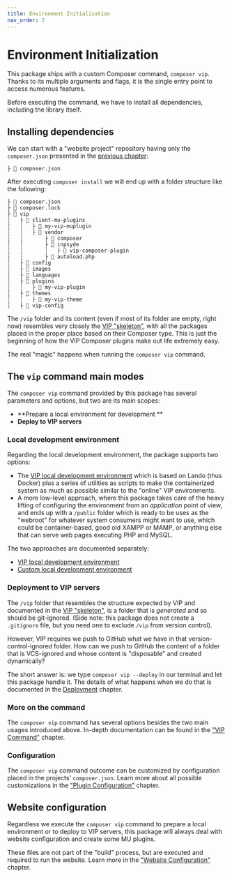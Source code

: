 ```yaml
---
title: Environment Initialization
nav_order: 2
---
```


# Environment Initialization

This package ships with a custom Composer command, `composer vip`.  Thanks to its multiple arguments and flags, it is the single entry point to access numerous features.

Before executing the command, we have to install all dependencies, including the library itself.



## Installing dependencies

We can start with a "website project" repository having only the `composer.json` presented in the [previous chapter](./001-getting-started.md):

```
├ 📄 composer.json
```

After executing `composer install` we will end up with a folder structure like the following:

```
├ 📄 composer.json
├ 📄 composer.lock
├ 📂 vip
┆   ├ 📂 client-mu-plugins
┆   ┆   ├ 📁 my-vip-muplugin
┆   ┆   ├ 📂 vendor
┆   ┆       ├ 📁 composer
┆   ┆       ├ 📂 inpsyde
┆   ┆       ┆   ├ 📁 vip-composer-plugin
┆   ┆       ├ 📄 autoload.php
┆   ├ 📂 config
┆   ├ 📂 images
┆   ├ 📂 languages
┆   ├ 📂 plugins
┆   ┆   ├ 📁 my-vip-plugin
┆   ├ 📂 themes
┆   ┆   ├ 📁 my-vip-theme
┆   ├ 📂 vip-config 
```

The `/vip` folder and its content (even if most of its folder are empty, right now) resembles very closely the [VIP "skeleton"](https://docs.wpvip.com/wordpress-skeleton/), with all the packages placed in the proper place based on their Composer type. This is just the beginning of how the VIP Composer plugins make out life extremely easy.

The real "magic" happens when running the `composer vip` command.



## The `vip` command main modes

The `composer vip` command provided by this package has several parameters and options, but two are its main scopes:

- **Prepare a local environment for development **
- **Deploy to VIP servers**



### Local development environment

Regarding the local development environment, the package supports two options:

- The [VIP local development environment](https://docs.wpvip.com/vip-local-development-environment/) which is based on Lando (thus Docker) plus a series of utilities as scripts to make the containerized system as much as possible similar to the "online" VIP environments.
- A more low-level approach, where this package takes care of the heavy lifting of configuring the environment from an _application_ point of view, and ends up with a `/public` folder which is ready to be uses as the "webroot" for whatever system consumers might want to use, which could be container-based, good old XAMPP or MAMP, or anything else that can serve web pages executing PHP and MySQL.

The two approaches are documented separately:

- [VIP local development environment](./003-vip-local-dev-env.md)
- [Custom local development environment](./004-custom-local-dev-env.md)



### Deployment to VIP servers

The `/vip` folder that resembles the structure expected by VIP and documented in the [VIP "skeleton"](https://docs.wpvip.com/wordpress-skeleton/), is a folder that is _generated_ and so should be git-ignored. (Side note: this package does not create a `.gitignore` file, but you need one to exclude `/vip` from version control).

However, VIP requires we push to GitHub what we have in that version-control-ignored folder. How can we push to GitHub the content of a folder that is VCS-ignored and whose content is "disposable" and created dynamically?

The short answer is: we type `composer vip --deploy` in our terminal and let this package handle it. The details of what happens when we do that is documented in the [Deployment](./005-deployment.md) chapter. 



### More on the command

The `composer vip` command has several options besides the two main usages introduced above. In-depth documentation can be found in the ["VIP Command"](./006-vip-command.md) chapter.



### Configuration

The `composer vip` command outcome can be customized by configuration placed in the projects' `composer.json`. Learn more about all possible customizations in the ["Plugin Configuration"](./007-plugin-configuration.md) chapter.



## Website configuration

Regardless we execute the `composer vip` command to prepare a local environment or to deploy to VIP servers, this package will always deal with website configuration and create some MU plugins.

These files are not part of the "build" process, but are executed and required to run the website. Learn more in the ["Website Configuration"](./008-website-configuration.md) chapter.